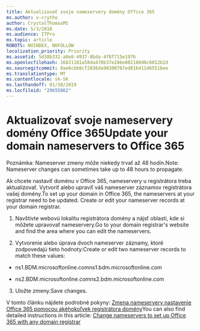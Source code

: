 ```yaml
---
title: Aktualizovať svoje nameservery domény Office 365
ms.author: v-crytho
author: CrystalThomasMS
ms.date: 5/3/2018
ms.audience: ITPro
ms.topic: article
ROBOTS: NOINDEX, NOFOLLOW
localization_priority: Priority
ms.assetid: 5d38b331-a0e8-4937-8bda-4f8f715e1976
ms.openlocfilehash: 16821181a58da470b37e286e082180d0c6012b2d
ms.sourcegitcommit: 0ae6cbb8cf2836da98300767ed81b411d6551bee
ms.translationtype: MT
ms.contentlocale: sk-SK
ms.lasthandoff: 01/30/2019
ms.locfileid: "29655862"
---
```

# <a name="update-your-domain-nameservers-to-office-365"></a><span data-ttu-id="2f319-102">Aktualizovať svoje nameservery domény Office 365</span><span class="sxs-lookup"><span data-stu-id="2f319-102">Update your domain nameservers to Office 365</span></span>

<span data-ttu-id="2f319-103">Poznámka: Nameserver zmeny môže niekedy trvať až 48 hodín.</span><span class="sxs-lookup"><span data-stu-id="2f319-103">Note: Nameserver changes can sometimes take up to 48 hours to propagate.</span></span>
  
<span data-ttu-id="2f319-p101">Ak chcete nastaviť doménu v Office 365, nameservery u registrátora treba aktualizovať. Vytvoriť alebo upraviť váš nameserver záznamov registrátora vašej domény.</span><span class="sxs-lookup"><span data-stu-id="2f319-p101">To set up your domain in Office 365, the nameservers at your registrar need to be updated. Create or edit your nameserver records at your domain registrar.</span></span>
  
1. <span data-ttu-id="2f319-106">Navštívte webovú lokalitu registrátora domény a nájsť oblasti, kde si môžete upravovať nameservery.</span><span class="sxs-lookup"><span data-stu-id="2f319-106">Go to your domain registrar's website and find the area where you can edit the nameservers.</span></span>
    
2. <span data-ttu-id="2f319-107">Vytvorenie alebo úprava dvoch nameserver záznamy, ktoré zodpovedajú tieto hodnoty:</span><span class="sxs-lookup"><span data-stu-id="2f319-107">Create or edit two nameserver records to match these values:</span></span>
    
  - <span data-ttu-id="2f319-108">ns1.BDM.microsoftonline.com</span><span class="sxs-lookup"><span data-stu-id="2f319-108">ns1.bdm.microsoftonline.com</span></span>
    
  - <span data-ttu-id="2f319-109">ns2.BDM.microsoftonline.com</span><span class="sxs-lookup"><span data-stu-id="2f319-109">ns2.bdm.microsoftonline.com</span></span>
    
3. <span data-ttu-id="2f319-110">Uložte zmeny.</span><span class="sxs-lookup"><span data-stu-id="2f319-110">Save changes.</span></span>
    
<span data-ttu-id="2f319-111">V tomto článku nájdete podrobné pokyny: [Zmena nameservery nastavenie Office 365 pomocou akéhokoľvek registrátora domény](https://support.office.com/article/https://support.office.com/article/Change-nameservers-at-any-domain-registrar-to-set-up-Office-365-a8b487a9-2a45-4581-9dc4-5d28a47010a2.aspx)</span><span class="sxs-lookup"><span data-stu-id="2f319-111">You can also find detailed instructions in this article: [Change nameservers to set up Office 365 with any domain registrar](https://support.office.com/article/https://support.office.com/article/Change-nameservers-at-any-domain-registrar-to-set-up-Office-365-a8b487a9-2a45-4581-9dc4-5d28a47010a2.aspx)</span></span>
  

